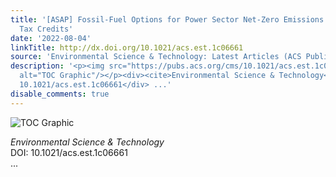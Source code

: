 ```yaml
---
title: '[ASAP] Fossil-Fuel Options for Power Sector Net-Zero Emissions with Sequestration
  Tax Credits'
date: '2022-08-04'
linkTitle: http://dx.doi.org/10.1021/acs.est.1c06661
source: 'Environmental Science & Technology: Latest Articles (ACS Publications)'
description: '<p><img src="https://pubs.acs.org/cms/10.1021/acs.est.1c06661/asset/images/medium/es1c06661_0005.gif"
  alt="TOC Graphic"/></p><div><cite>Environmental Science & Technology</cite></div><div>DOI:
  10.1021/acs.est.1c06661</div> ...'
disable_comments: true
---
```

<p><img src="https://pubs.acs.org/cms/10.1021/acs.est.1c06661/asset/images/medium/es1c06661_0005.gif" alt="TOC Graphic"/></p><div><cite>Environmental Science & Technology</cite></div><div>DOI: 10.1021/acs.est.1c06661</div> ...